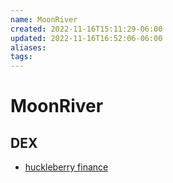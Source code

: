 ```yaml
---
name: MoonRiver
created: 2022-11-16T15:11:29-06:00
updated: 2022-11-16T16:52:06-06:00
aliases: 
tags: 
---
```

# MoonRiver

## DEX

* [huckleberry finance](https://www.huckleberry.finance/#/swap)